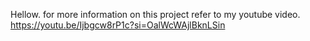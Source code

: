 Hellow. for more information on this project refer to my youtube video.
https://youtu.be/Ijbgcw8rP1c?si=OalWcWAjlBknLSin
